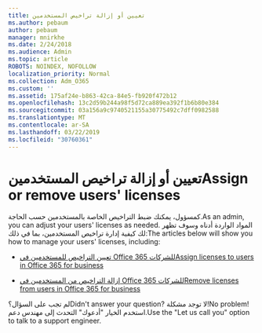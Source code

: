 ```yaml
---
title: تعيين أو إزالة تراخيص المستخدمين
ms.author: pebaum
author: pebaum
manager: mnirkhe
ms.date: 2/24/2018
ms.audience: Admin
ms.topic: article
ROBOTS: NOINDEX, NOFOLLOW
localization_priority: Normal
ms.collection: Adm_O365
ms.custom: ''
ms.assetid: 175af24e-b863-42ca-84e5-fb920f472b12
ms.openlocfilehash: 13c2d59b244a98f5d72ca889ea392f1b6b80e384
ms.sourcegitcommit: 03a156a9c9740521155a30775492c7dff0982588
ms.translationtype: MT
ms.contentlocale: ar-SA
ms.lasthandoff: 03/22/2019
ms.locfileid: "30760361"
---
```

# <a name="assign-or-remove-users-licenses"></a><span data-ttu-id="6f3d0-102">تعيين أو إزالة تراخيص المستخدمين</span><span class="sxs-lookup"><span data-stu-id="6f3d0-102">Assign or remove users' licenses</span></span>

<span data-ttu-id="6f3d0-103">كمسؤول، يمكنك ضبط التراخيص الخاصة بالمستخدمين حسب الحاجة.</span><span class="sxs-lookup"><span data-stu-id="6f3d0-103">As an admin, you can adjust your users' licenses as needed.</span></span> <span data-ttu-id="6f3d0-104">المواد الواردة أدناه وسوف تظهر لك كيفية إدارة تراخيص المستخدمين، بما في ذلك:</span><span class="sxs-lookup"><span data-stu-id="6f3d0-104">The articles below will show you how to manage your users' licenses, including:</span></span>
  
- [<span data-ttu-id="6f3d0-105">تعيين التراخيص للمستخدمين في Office 365 للشركات</span><span class="sxs-lookup"><span data-stu-id="6f3d0-105">Assign licenses to users in Office 365 for business</span></span>](https://support.office.com/article/997596b5-4173-4627-b915-36abac6786dc)
    
- [<span data-ttu-id="6f3d0-106">إزالة التراخيص من المستخدمين في Office 365 للشركات</span><span class="sxs-lookup"><span data-stu-id="6f3d0-106">Remove licenses from users in Office 365 for business</span></span>](https://support.office.com/article/9b497c85-d0a4-4735-80fa-d3565bc05bd1)
    
<span data-ttu-id="6f3d0-107">لم تجب على السؤال؟</span><span class="sxs-lookup"><span data-stu-id="6f3d0-107">Didn't answer your question?</span></span> <span data-ttu-id="6f3d0-108">لا توجد مشكلة!</span><span class="sxs-lookup"><span data-stu-id="6f3d0-108">No problem!</span></span> <span data-ttu-id="6f3d0-109">استخدم الخيار "أدعوك" التحدث إلى مهندس دعم.</span><span class="sxs-lookup"><span data-stu-id="6f3d0-109">Use the "Let us call you" option to talk to a support engineer.</span></span>
  

